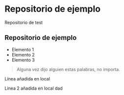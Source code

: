# Repositorio de ejemplo
<p>Repositorio de test</p>

## Repositorio de ejemplo
- Elemento 1
- Elemento 2
- Elemento 3

>Alguna vez dijo alguien estas palabras, no importa.

Línea añadida en local


Linea 2 añadida en local
dad

<!--## Cosas locas
- Pepe
- Manolín
>Markdown no permite la importación de estilos css
>>style-->